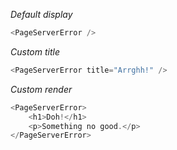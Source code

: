*Default display*

```js
<PageServerError />
```

*Custom title*
```js
<PageServerError title="Arrghh!" />
```

*Custom render*
```js
<PageServerError>
    <h1>Doh!</h1>
    <p>Something no good.</p>
</PageServerError>
```